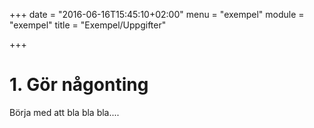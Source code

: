 +++
date = "2016-06-16T15:45:10+02:00"
menu = "exempel"
module = "exempel"
title = "Exempel/Uppgifter"

+++

# 1. Gör någonting
Börja med att bla bla bla....
